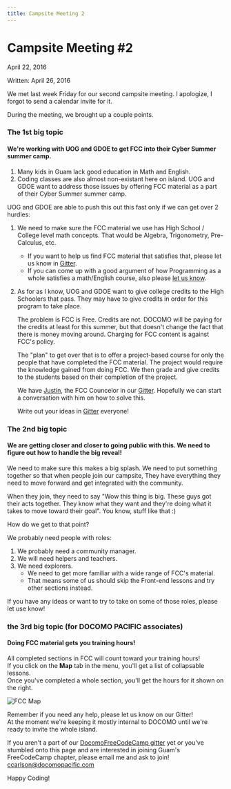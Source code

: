 ```yaml
---
title: Campsite Meeting 2
---
```


# Campsite Meeting #2  
April 22, 2016

Written: April 26, 2016

We met last week Friday for our second campsite meeting. I apologize, I forgot to send a calendar invite for it.

During the meeting, we brought up a couple points.

### The 1st big topic
#### We're working with UOG and GDOE to get FCC into their Cyber Summer summer camp.

1. Many kids in Guam lack good education in Math and English.
2. Coding classes are also almost non-existant here on island.
UOG and GDOE want to address those issues by offering FCC material as a part of their Cyber Summer summer camp.

UOG and GDOE are able to push this out this fast only if we can get over 2 hurdles:

1. We need to make sure the FCC material we use has High School / College level math concepts. That would be Algebra, Trigonometry, Pre-Calculus, etc.
    * If you want to help us find FCC material that satisfies that, please let us know in [Gitter](https://gitter.im/Chovin/DocomoFreeCodeCamp).
    * If you can come up with a good argument of how Programming as a whole satisfies a math/English course, also please [let us know](https://gitter.im/Chovin/DocomoFreeCodeCamp).

2. As for as I know, UOG and GDOE want to give college credits to the High Schoolers that pass. They may have to give credits in order for this program to take place.

    The problem is FCC is Free. Credits are not. DOCOMO will be paying for the credits at least for this summer, but that doesn't change the fact that there is money moving around. Charging for FCC content is against FCC's policy.

    The "plan" to get over that is to offer a project-based course for only the people that have completed the FCC material. The project would require the knowledge gained from doing FCC. We then grade and give credits to the students based on their completion of the project. 

    We have [Justin](https://github.com/hallaathrad), the FCC Councelor in our [Gitter](https://gitter.im/Chovin/DocomoFreeCodeCamp). Hopefully we can start a conversation with him on how to solve this. 

    Write out your ideas in [Gitter](https://gitter.im/Chovin/DocomoFreeCodeCamp) everyone!

### The 2nd big topic
#### We are getting closer and closer to going public with this. We need to figure out how to handle the big reveal!

We need to make sure this makes a big splash.
We need to put something together so that when people join our campsite, They have everything they need to move forward and get integrated with the community.  

When they join, they need to say "Wow this thing is big. These guys got their acts together. They know what they want and they're doing what it takes to move toward their goal". You know, stuff like that :)

How do we get to that point?

We probably need people with roles:  

1. We probably need a community manager.  
2. We will need helpers and teachers.  
3. We need explorers.  
    * We need to get more familiar with a wide range of FCC's material.  
    * That means some of us should skip the Front-end lessons and try other sections instead.

If you have any ideas or want to try to take on some of those roles, please let use know!

### the 3rd big topic (for DOCOMO PACIFIC associates)
#### Doing FCC material gets you training hours!

All completed sections in FCC will count toward your training hours!  
If you click on the **Map** tab in the menu, you'll get a list of collapsable lessons.  
Once you've completed a whole section, you'll get the hours for it shown on the right.  

![FCC Map](http://i.imgur.com/ACXnp41.png)

Remember if you need any help, please let us know on our Gitter!  
At the moment we're keeping it mostly internal to DOCOMO until we're ready to invite the whole island.  

If you aren't a part of our [DocomoFreeCodeCamp gitter](https://gitter.im/Chovin/DocomoFreeCodeCamp) yet or you've stumbled onto this page and are interested in joining Guam's FreeCodeCamp chapter, please email me and ask to join! [ccarlson@docomopacific.com](mailto:ccarlson@docomopacific.com)

Happy Coding!  
